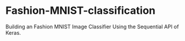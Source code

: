 # Fashion-MNIST-classification
Building an Fashion MNIST Image Classifier Using the Sequential API of Keras.
